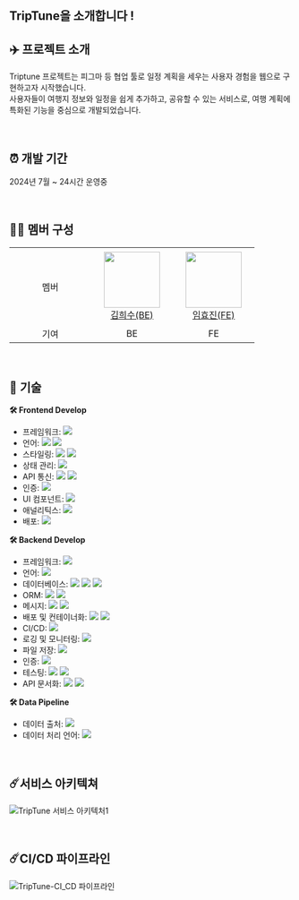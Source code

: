 ## TripTune을 소개합니다 ! 

## ✈️ 프로젝트 소개
Triptune 프로젝트는 피그마 등 협업 툴로 일정 계획을 세우는 사용자 경험을 웹으로 구현하고자 시작했습니다. <br>
사용자들이 여행지 정보와 일정을 쉽게 추가하고, 공유할 수 있는 서비스로, 여행 계획에 특화된 기능을 중심으로 개발되었습니다.

<br>

## ⏰ 개발 기간
2024년 7월 ~ 24시간 운영중

<br>

## 👩‍💻 멤버 구성
<table>
<tr height="140px">
    <td align="center" width="130px">
        멤버
    </td>
    <td align="center" width="130px">
        <a href="https://github.com/ulsandonghun"><img height="100px" width="100px" src="https://avatars.githubusercontent.com/soyamilk0705"/></a>
        <br />
        <a href="https://github.com/soyamilk0705">김희수(BE)</a>
    </td>
    <td align="center" width="130px">
        <a href="https://github.com/hyo814"><img height="100px" width="100px" src="https://avatars.githubusercontent.com/hyo814"/></a>
        <br />
        <a href="https://github.com/hyo814">임효진(FE)</a>
    </td>
</tr>
<tr>
    <td align="center" width="130px">
        기여
    </td>
    <td align="center" width="130px">
        BE
    </td>
    <td align="center" width="130px">
        FE
    </td>
</tr>
</table>

<br>

## 📌 기술
**🛠 Frontend Develop** <br>
- 프레임워크: <img src="https://img.shields.io/badge/Next.js-000000?style=flat-square&logo=next.js&logoColor=white"/>
- 언어: <img src="https://img.shields.io/badge/TypeScript-3178C6?style=flat-square&logo=typescript&logoColor=white"/> <img src="https://img.shields.io/badge/JavaScript-F7DF1E?style=flat-square&logo=javascript&logoColor=black"/>
- 스타일링: <img src="https://img.shields.io/badge/Styled--Components-DB7093?style=flat-square&logo=styled-components&logoColor=white"/> <img src="https://img.shields.io/badge/CSS%20Modules-000000?style=flat-square&logo=css3&logoColor=white"/>
- 상태 관리: <img src="https://img.shields.io/badge/Zustand-000000?style=flat-square&logo=react&logoColor=white"/>
- API 통신: <img src="https://img.shields.io/badge/Fetch%20API-000000?style=flat-square&logo=javascript&logoColor=white"/> <img src="https://img.shields.io/badge/React%20Query-FF4154?style=flat-square&logo=reactquery&logoColor=white"/>
- 인증: <img src="https://img.shields.io/badge/JWT-000000?style=flat-square&logo=jsonwebtokens&logoColor=white"/>
- UI 컴포넌트: <img src="https://img.shields.io/badge/Material%20UI-007FFF?style=flat-square&logo=mui&logoColor=white"/>
- 애널리틱스: <img src="https://img.shields.io/badge/Google%20Analytics-F9AB00?style=flat-square&logo=googleanalytics&logoColor=white"/>
- 배포: <img src="https://img.shields.io/badge/Netlify-00C7B7?style=flat-square&logo=netlify&logoColor=white"/>

**🛠 Backend Develop** <br>
- 프레임워크: <img src="https://img.shields.io/badge/Spring%20Boot-6DB33F?style=flat-square&logo=springboot&logoColor=white"/>
- 언어: <img src="https://img.shields.io/badge/Java-007396?style=flat-square&logo=java&logoColor=white"/>
- 데이터베이스: <img src="https://img.shields.io/badge/MySQL-4479A1?style=flat-square&logo=mysql&logoColor=white"/> <img src="https://img.shields.io/badge/MongoDB-47A248?style=flat-square&logo=mongodb&logoColor=white"/> <img src="https://img.shields.io/badge/Redis-DC382D?style=flat-square&logo=redis&logoColor=white"/>
- ORM: <img src="https://img.shields.io/badge/JPA-59666C?style=flat-square&logo=hibernate&logoColor=white"/> <img src="https://img.shields.io/badge/QueryDSL-000000?style=flat-square&logo=java&logoColor=white"/>
- 메시지: <img src="https://img.shields.io/badge/WebSocket-000000?style=flat-square&logo=websockets&logoColor=white"/> <img src="https://img.shields.io/badge/STOMP-000000?style=flat-square&logo=protocols.io&logoColor=white"/>
- 배포 및 컨테이너화: <img src="https://img.shields.io/badge/Docker-2496ED?style=flat-square&logo=docker&logoColor=white"/> <img src="https://img.shields.io/badge/Docker%20Compose-2496ED?style=flat-square&logo=docker&logoColor=white"/>
- CI/CD: <img src="https://img.shields.io/badge/GitHub%20Actions-2088FF?style=flat-square&logo=githubactions&logoColor=white"/>
- 로깅 및 모니터링: <img src="https://img.shields.io/badge/Pinpoint-000000?style=flat-square&logo=apache&logoColor=white"/>
- 파일 저장: <img src="https://img.shields.io/badge/AWS%20S3-569A31?style=flat-square&logo=amazonaws&logoColor=white"/>
- 인증: <img src="https://img.shields.io/badge/JWT-000000?style=flat-square&logo=jsonwebtokens&logoColor=white"/>
- 테스팅: <img src="https://img.shields.io/badge/Junit5-25A162?style=flat-square&logo=testinglibrary&logoColor=white"/> <img src="https://img.shields.io/badge/Mockito-000000?style=flat-square&logo=java&logoColor=white"/>
- API 문서화: <img src="https://img.shields.io/badge/Swagger-85EA2D?style=flat-square&logo=swagger&logoColor=black"/> <img src="https://img.shields.io/badge/Postman-FF6C37?style=flat-square&logo=postman&logoColor=white"/>

**🛠 Data Pipeline** <br>
- 데이터 출처: <img src="https://img.shields.io/badge/Tour%20API-000000?style=flat-square&logo=openaccess&logoColor=white"/>
- 데이터 처리 언어: <img src="https://img.shields.io/badge/Python-3776AB?style=flat-square&logo=python&logoColor=white"/>

[//]: # (TODO : 혹시라도 이미지 태그 안맞은 거 있으면 고치기 )
[//]: # (## 📌 기술)
[//]: # (**🛠 Frontend Develop** <br>)
[//]: # (- 프레임워크: Next.js)
[//]: # (- 언어: TypeScript, JavaScript)
[//]: # (- 스타일링: Styled Components, css modules)
[//]: # (- 상태 관리: zustand)
[//]: # (- API 통신: Fetch, React Query)
[//]: # (- 인증: JWT)
[//]: # (- UI 컴포넌트: Material UI)
[//]: # (- 애널리틱스: Google Analytics)
[//]: # (- 배포: Netlify)
[//]: # ()
[//]: # ( **🛠 Backend Develop** <br>)
[//]: # (- 프레임워크: Spring Boot 3.1.11)
[//]: # (- 언어: Java 17)
[//]: # (- 데이터베이스: MySQL, MongoDB, Redis )
[//]: # (- ORM: JPA, QueryDSL)
[//]: # (- 메시지: WebSocket, STOMP)
[//]: # (- 배포 및 컨테이너화: Docker, Docker Compose)
[//]: # (- CI/CD: GitHub Actions)
[//]: # (- 로깅 및 모니터링: Pinpoint)
[//]: # (- 파일 저장: AWS S3)
[//]: # (- 인증: JWT)
[//]: # (- 테스팅: Junit5, Mockito)
[//]: # (- API 문서화: Swagger, Postman)
[//]: # ()
[//]: # (**🛠 Data Pipeline** <br>)
[//]: # (- 데이터 출처: 공공데이터 포털 중 Tour API )
[//]: # (- 데이터 처리 언어: Python 3.8.3)

<br>

## ☄️서비스 아키텍쳐
![TripTune 서비스 아키텍처1](https://github.com/user-attachments/assets/289da737-b097-4cc7-8dec-38c8aceafac3)

<br>

## ☄️CI/CD 파이프라인
![TripTune-CI_CD 파이프라인](https://github.com/user-attachments/assets/bbc31f1f-74fb-49b6-9ddb-85f36af8c1f8)



